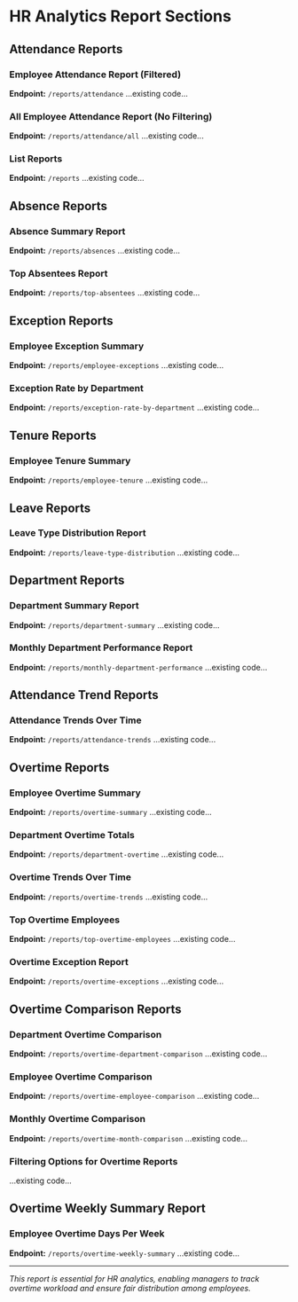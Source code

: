 # HR Analytics Report Sections

## Attendance Reports

### Employee Attendance Report (Filtered)
**Endpoint:** `/reports/attendance`
...existing code...

### All Employee Attendance Report (No Filtering)
**Endpoint:** `/reports/attendance/all`
...existing code...

### List Reports
**Endpoint:** `/reports`
...existing code...

## Absence Reports

### Absence Summary Report
**Endpoint:** `/reports/absences`
...existing code...

### Top Absentees Report
**Endpoint:** `/reports/top-absentees`
...existing code...

## Exception Reports

### Employee Exception Summary
**Endpoint:** `/reports/employee-exceptions`
...existing code...

### Exception Rate by Department
**Endpoint:** `/reports/exception-rate-by-department`
...existing code...

## Tenure Reports

### Employee Tenure Summary
**Endpoint:** `/reports/employee-tenure`
...existing code...

## Leave Reports

### Leave Type Distribution Report
**Endpoint:** `/reports/leave-type-distribution`
...existing code...

## Department Reports

### Department Summary Report
**Endpoint:** `/reports/department-summary`
...existing code...

### Monthly Department Performance Report
**Endpoint:** `/reports/monthly-department-performance`
...existing code...

## Attendance Trend Reports

### Attendance Trends Over Time
**Endpoint:** `/reports/attendance-trends`
...existing code...

## Overtime Reports

### Employee Overtime Summary
**Endpoint:** `/reports/overtime-summary`
...existing code...

### Department Overtime Totals
**Endpoint:** `/reports/department-overtime`
...existing code...

### Overtime Trends Over Time
**Endpoint:** `/reports/overtime-trends`
...existing code...

### Top Overtime Employees
**Endpoint:** `/reports/top-overtime-employees`
...existing code...

### Overtime Exception Report
**Endpoint:** `/reports/overtime-exceptions`
...existing code...

## Overtime Comparison Reports

### Department Overtime Comparison
**Endpoint:** `/reports/overtime-department-comparison`
...existing code...

### Employee Overtime Comparison
**Endpoint:** `/reports/overtime-employee-comparison`
...existing code...

### Monthly Overtime Comparison
**Endpoint:** `/reports/overtime-month-comparison`
...existing code...

### Filtering Options for Overtime Reports
...existing code...

## Overtime Weekly Summary Report

### Employee Overtime Days Per Week
**Endpoint:** `/reports/overtime-weekly-summary`
...existing code...

---

*This report is essential for HR analytics, enabling managers to track overtime workload and ensure fair distribution among employees.*
